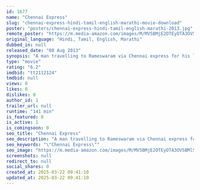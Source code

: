 ```yaml
---
id: 1677
name: "Chennai Express"
slug: "chennai-express-hindi-tamil-english-marathi-movie-download"
poster: "posters/chennai-express-hindi-tamil-english-marathi-2013.jpg"
remote_poster: "https://m.media-amazon.com/images/M/MV5BMjE2OTEyOTA3OV5BMl5BanBnXkFtZTcwNjI4MDk3OQ@@._V1_SX300.jpg"
original_language: "Hindi, Tamil, English, Marathi"
dubbed_in: null
released_date: "08 Aug 2013"
synopsis: "A man travelling to Rameswaram via Chennai express for his late grandfather's ashes immersion finds himself in trouble after helping a don's daughter and her cousins board the train."
type: "movie"
rating: "6.2"
imdbid: "tt2112124"
tmdbid: null
views: 0
likes: 0
dislikes: 0
author_id: 1
trailer_url: null
runtime: "141 min"
is_featured: 0
is_active: 1
is_comingsoon: 0
seo_title: "Chennai Express"
seo_description: "A man travelling to Rameswaram via Chennai express for his late grandfather's ashes immersion finds himself in trouble after helping a don's daughter and her cousins board the train."
seo_keywords: "\"Chennai Express\""
seo_image: "https://m.media-amazon.com/images/M/MV5BMjE2OTEyOTA3OV5BMl5BanBnXkFtZTcwNjI4MDk3OQ@@._V1_SX300.jpg"
screenshots: null
redirect_to: null
social_shares: 0
created_at: 2025-03-22 09:41:10
updated_at: 2025-03-22 09:41:10
---
```


